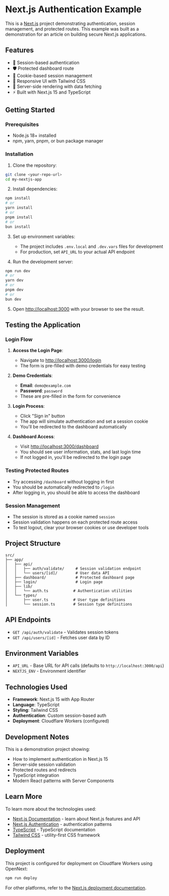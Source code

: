 # Next.js Authentication Example

This is a [Next.js](https://nextjs.org) project demonstrating authentication, session management, and protected routes. This example was built as a demonstration for an article on building secure Next.js applications.

## Features

- 🔐 Session-based authentication
- 🛡️ Protected dashboard route
- 🍪 Cookie-based session management
- 📱 Responsive UI with Tailwind CSS
- 🔄 Server-side rendering with data fetching
- ⚡ Built with Next.js 15 and TypeScript

## Getting Started

### Prerequisites

- Node.js 18+ installed
- npm, yarn, pnpm, or bun package manager

### Installation

1. Clone the repository:
```bash
git clone <your-repo-url>
cd my-nextjs-app
```

2. Install dependencies:
```bash
npm install
# or
yarn install
# or
pnpm install
# or
bun install
```

3. Set up environment variables:
   - The project includes `.env.local` and `.dev.vars` files for development
   - For production, set `API_URL` to your actual API endpoint

4. Run the development server:
```bash
npm run dev
# or
yarn dev
# or
pnpm dev
# or
bun dev
```

5. Open [http://localhost:3000](http://localhost:3000) with your browser to see the result.

## Testing the Application

### Login Flow

1. **Access the Login Page**:
   - Navigate to [http://localhost:3000/login](http://localhost:3000/login)
   - The form is pre-filled with demo credentials for easy testing

2. **Demo Credentials**:
   - **Email**: `demo@example.com`
   - **Password**: `password`
   - These are pre-filled in the form for convenience

3. **Login Process**:
   - Click "Sign in" button
   - The app will simulate authentication and set a session cookie
   - You'll be redirected to the dashboard automatically

4. **Dashboard Access**:
   - Visit [http://localhost:3000/dashboard](http://localhost:3000/dashboard)
   - You should see user information, stats, and last login time
   - If not logged in, you'll be redirected to the login page

### Testing Protected Routes

- Try accessing `/dashboard` without logging in first
- You should be automatically redirected to `/login`
- After logging in, you should be able to access the dashboard

### Session Management

- The session is stored as a cookie named `session`
- Session validation happens on each protected route access
- To test logout, clear your browser cookies or use developer tools

## Project Structure

```
src/
├── app/
│   ├── api/
│   │   ├── auth/validate/     # Session validation endpoint
│   │   └── users/[id]/        # User data API
│   ├── dashboard/             # Protected dashboard page
│   ├── login/                 # Login page
│   ├── lib/
│   │   └── auth.ts           # Authentication utilities
│   └── types/
│       ├── user.ts           # User type definitions
│       └── session.ts        # Session type definitions
```

## API Endpoints

- `GET /api/auth/validate` - Validates session tokens
- `GET /api/users/[id]` - Fetches user data by ID

## Environment Variables

- `API_URL` - Base URL for API calls (defaults to `http://localhost:3000/api`)
- `NEXTJS_ENV` - Environment identifier

## Technologies Used

- **Framework**: Next.js 15 with App Router
- **Language**: TypeScript
- **Styling**: Tailwind CSS
- **Authentication**: Custom session-based auth
- **Deployment**: Cloudflare Workers (configured)

## Development Notes

This is a demonstration project showing:
- How to implement authentication in Next.js 15
- Server-side session validation
- Protected routes and redirects
- TypeScript integration
- Modern React patterns with Server Components

## Learn More

To learn more about the technologies used:

- [Next.js Documentation](https://nextjs.org/docs) - learn about Next.js features and API
- [Next.js Authentication](https://nextjs.org/docs/app/building-your-application/authentication) - authentication patterns
- [TypeScript](https://www.typescriptlang.org/docs/) - TypeScript documentation
- [Tailwind CSS](https://tailwindcss.com/docs) - utility-first CSS framework

## Deployment

This project is configured for deployment on Cloudflare Workers using OpenNext:

```bash
npm run deploy
```

For other platforms, refer to the [Next.js deployment documentation](https://nextjs.org/docs/app/building-your-application/deploying).
